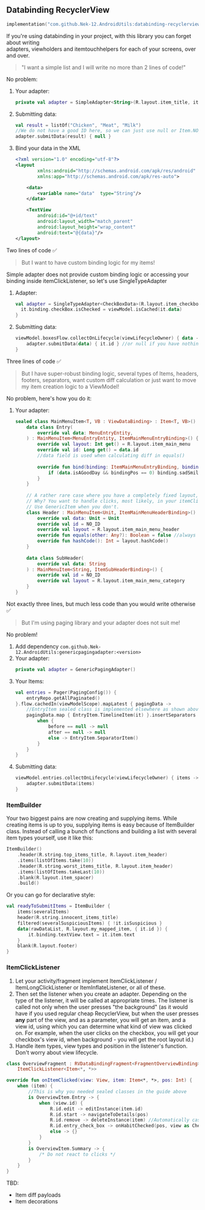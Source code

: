 ## Databinding RecyclerView

```kotlin
implementation("com.github.Nek-12.AndroidUtils:databinding-recyclerview:$utilsVersion")
```

If you're using databinding in your project, with this library you can forget about writing  
adapters, viewholders and itemtouchhelpers for each of your screens, over and over.

> "I want a simple list and I will write no more than 2 lines of code!"

No problem:

1. Your adapter:
   ```kotlin
   private val adapter = SimpleAdapter<String>(R.layout.item_title, itemClickListener)  
   ```    

2. Submitting data:
    ```kotlin
    val result = listOf("Chicken", "Meat", "Milk")    
    //We do not have a good ID here, so we can just use null or Item.NO_ID    
    adapter.submitData(result) { null }   
    ```  

3. Bind your data in the XML
   ```xml
   <?xml version="1.0" encoding="utf-8"?>
   <layout
           xmlns:android="http://schemas.android.com/apk/res/android"
           xmlns:app="http://schemas.android.com/apk/res-auto">

       <data>
           <variable name="data"  type="String"/>
       </data>

       <TextView
           android:id="@+id/text"
           android:layout_width="match_parent"
           android:layout_height="wrap_content"
           android:text="@{data}"/>
   </layout>
   ```

Two lines of code ✅

> But I want to have custom binding logic for my items!

Simple adapter does not provide custom binding logic or accessing your binding inside itemClickListener, so let's use
SingleTypeAdapter

1. Adapter:
   ```kotlin 
   val adapter = SingleTypeAdapter<CheckBoxData>(R.layout.item_checkbox, itemClickListener) {    
     it.binding.checkBox.isChecked = viewModel.isCached(it.data)  
   }  
   ```  
2. Submitting data:
   ```kotlin  
   viewModel.boxesFlow.collectOnLifecycle(viewLifecycleOwner) { data ->   
       adapter.submitData(data) { it.id } //or null if you have nothing to serve as an id  
   }  
   ```  

Three lines of code ✅

> But I have super-robust binding logic, several types of Items, headers, footers, separators, want custom diff calculation or just want to move my item creation logic to a ViewModel!

No problem, here's how you do it:

1. Your adapter:
   ```kotlin  
   sealed class MainMenuItem<T, VB : ViewDataBinding> : Item<T, VB>() {  
       data class Entry(  
           override val data: MenuEntryEntity,  
       ) : MainMenuItem<MenuEntryEntity, ItemMainMenuEntryBinding>() {  
           override val layout: Int get() = R.layout.item_main_menu  
           override val id: Long get() = data.id  
           //data field is used when calculating diff in equals()  
  
           override fun bind(binding: ItemMainMenuEntryBinding, bindingPos: Int) {  
               if (data.isAGoodDay && bindingPos == 0) binding.sadSmiley.hide()  
           }  
       }  
         
       // A rather rare case where you have a completely fixed layout, but still want to have a separate item.  
       // Why? You want to handle clicks, most likely, in your itemClickListener.   
       // Use GenericItem when you don't.  
       class Header : MainMenuItem<Unit, ItemMainMenuHeaderBinding>() {  
           override val data: Unit = Unit  
           override val id = NO_ID 
           override val layout = R.layout.item_main_menu_header  
           override fun equals(other: Any?): Boolean = false //always rebind  
           override fun hashCode(): Int = layout.hashCode()  
       }  
  
       data class SubHeader(  
           override val data: String  
       ) : MainMenuItem<String, ItemSubHeaderBinding>() {  
           override val id = NO_ID  
           override val layout = R.layout.item_main_menu_category  
       }  
   }   
   ```  

Not exactly three lines, but much less code than you would write otherwise ✅

> But I'm using paging library and your adapter does not suit me!

No problem!

1. Add dependency `com.github.Nek-12.AndroidUtils:genericpagingadapter:<version>`
2. Your adapter:
   ```kotlin  
   private val adapter = GenericPagingAdapter()  
   ```  
3. Your Items:
   ```kotlin  
   val entries = Pager(PagingConfig()) {  
       entryRepo.getAllPaginated()  
   }.flow.cachedIn(viewModelScope).mapLatest { pagingData ->  
       //EntryItem sealed class is implemented elsewhere as shown above  
       pagingData.map { EntryItem.TimelineItem(it) }.insertSeparators { before, after ->  
           when {  
               before == null -> null  
               after == null -> null  
               else -> EntryItem.SeparatorItem()  
           }  
       }  
   }  
   ```  
4. Submitting data:
   ```kotlin  
   viewModel.entries.collectOnLifecycle(viewLifecycleOwner) { items ->  
       adapter.submitData(items)  
   }  
   ```

### ItemBuilder

Your two biggest pains are now creating and supplying items. While creating items is up to you, supplying items is easy
because of ItemBuilder class. Instead of calling a bunch of functions and building a list with several item types
yourself, use it like this:

```kotlin
ItemBuilder()
    .header(R.string.top_items_title, R.layout.item_header)
    .items(listOfItems.take(10))
    .header(R.string.worst_items_title, R.layout.item_header)
    .items(listOfItems.takeLast(10))
    .blank(R.layout.item_spacer)
    .build()
```

Or you can go for declarative style:

```kotlin
val readyToSubmitItems = ItemBuilder {
    items(severalItems)
    header(R.string.innocent_items_title)
    filtered(severalSuspiciousItems) { !it.isSuspicious }
    data(rawDataList, R.layout.my_mapped_item, { it.id }) {
        it.binding.textView.text = it.item.text
    }
    blank(R.layout.footer)
}
```

### ItemClickListener

1. Let your activity/fragment implement ItemClickListener / ItemLongClickListener or ItemInflateListener, or all of
   these.
2. Then set the listener when you create an adapter. Depending on the type of the listener, it will be called at
   appropriate times. The listener is called not only when the user presses "the background" (as it would have if you
   used regular cheap RecyclerView, but when the user presses **any** part of the view, and as a parameter, you will get
   an item, and a view id, using which you can determine what kind of view was clicked on. For example, when the user
   clicks on the checkbox, you will get your checkbox's view id, when background - you will get the root layout id.)
3. Handle item types, view types and position in the listener's function. Don't worry about view lifecycle.

```kotlin
class OverviewFragment : RVDataBindingFragment<FragmentOverviewBinding>(),
    ItemClickListener<Item<*, *>>

override fun onItemClicked(view: View, item: Item<*, *>, pos: Int) {
    when (item) {
        //This is why you needed sealed classes in the guide above
        is OverviewItem.Entry -> {
            when (view.id) {
                R.id.edit -> editInstance(item.id)
                R.id.start -> navigateToDetails(pos)
                R.id.remove -> deleteInstance(item) //Automatically cast to Entry
                R.id.entry_check_box -> onHabitChecked(pos, view as CheckBox, item)
                else -> {}
            }
        }
        is OverviewItem.Summary -> {
            /* Do not react to clicks */
        }
    }
}
```

TBD:

* Item diff payloads
* Item decorations
